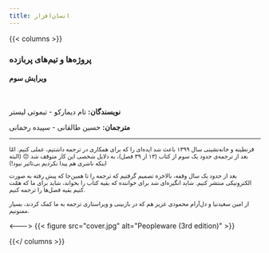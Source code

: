 ```yaml
---
title: انسان‌افزار
---
```


{{< columns >}}

### پروژه‌ها و تیم‌های پربازده

#### ویرایش سوم
<br />

**نویسندگان:** 
تام دیمارکو - تیموتی لیستر

**مترجمان:**
حسین طالقانی - سپیده رحمانی

----
<small>
قرنطینه و خانه‌نشینی سال ۱۳۹۹ باعث شد ایده‌ای را که برای همکاری در ترجمه داشتیم، عملی کنیم. امّا بعد از ترجمه‌ی حدود یک سوم از کتاب (۱۳ از ۳۹ فصل)، به دلایل شخصی این کار متوقف شد 😔 (البته اینکه ناشری هم پیدا نکردیم بی‌تاثیر نبود!)

بعد از حدود یک سال وقفه، بالاخره تصمیم گرفتیم که ترجمه را تا همین‌جا که پیش رفته به صورت الکترونیکی منتشر کنیم. شاید انگیزه‌ای شد برای خواننده که بقیه کتاب را بخواند، شاید برای ما که همّت کنیم بقیه فصل‌ها را ترجمه کنیم.

از امین سعیدنیا و دل‌آرام محمودی عزیز هم که در بازبینی و ویراستاری ترجمه به ما کمک کردند، بسیار ممنونیم.
</small>

<--->
{{< figure src="cover.jpg" alt="Peopleware (3rd edition)" >}}

{{</ columns >}}